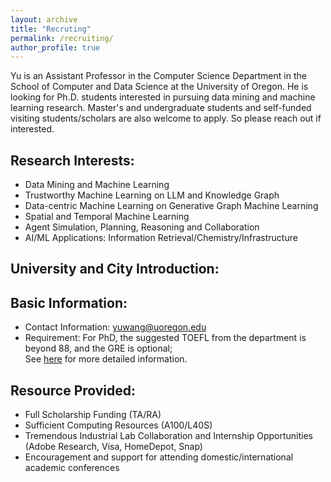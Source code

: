 ```yaml
---
layout: archive
title: "Recruting"
permalink: /recruiting/
author_profile: true
---
```

Yu is an Assistant Professor in the Computer Science Department in the School of Computer and Data Science at the University of Oregon. He is looking for Ph.D. students interested in pursuing data mining and machine learning research. Master's and undergraduate students and self-funded visiting students/scholars are also welcome to apply. 
So please reach out if interested.


Research Interests:
------
- Data Mining and Machine Learning
- Trustworthy Machine Learning on LLM and Knowledge Graph
- Data-centric Machine Learning on Generative Graph Machine Learning
- Spatial and Temporal Machine Learning
- Agent Simulation, Planning, Reasoning and Collaboration
- AI/ML Applications: Information Retrieval/Chemistry/Infrastructure
  
University and City Introduction:
------



Basic Information:
------
- Contact Information: yuwang@uoregon.edu
- Requirement: For PhD, the suggested TOEFL from the department is beyond 88, and the GRE is optional; <br>
See [here](https://scds.uoregon.edu/cs/graduate-programs/phd) for more detailed information.


Resource Provided:
------
- Full Scholarship Funding (TA/RA)
- Sufficient Computing Resources (A100/L40S)
- Tremendous Industrial Lab Collaboration and Internship Opportunities (Adobe Research, Visa, HomeDepot, Snap)
- Encouragement and support for attending domestic/international academic conferences
